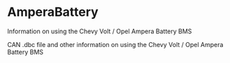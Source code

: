 # AmperaBattery
Information on using the Chevy Volt / Opel Ampera Battery BMS

CAN .dbc file and other information on using the Chevy Volt / Opel Ampera Battery BMS
